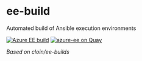# ee-build

Automated build of Ansible execution environments

[![Azure EE build](https://github.com/clsmith70/ee-build/actions/workflows/azure-ee.yml/badge.svg?branch=main&event=status)](https://github.com/clsmith70/ee-build/actions/workflows/azure-ee.yml)    [![azure-ee on Quay](https://quay.io/repository/ole088/azure-ee/status "azure-ee image on Quay")](https://quay.io/repository/ole088/azure-ee)

_Based on cloin/ee-builds_
